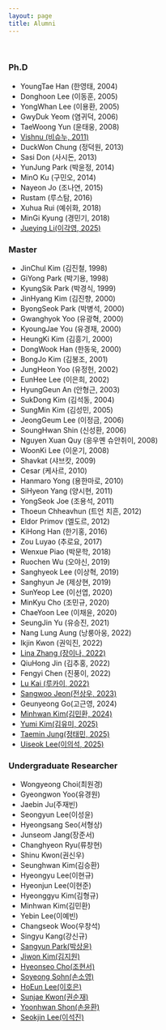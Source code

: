 ```yaml
---
layout: page
title: Alumni
---
```

<br/>

### Ph.D
* YoungTae Han (한영태, 2004)
* Donghoon Lee (이동훈, 2005)
* YongWhan Lee (이용환, 2005)
* GwyDuk Yeom (염귀덕, 2006)
* TaeWoong Yun (윤태웅, 2008)
* [Vishnu (비슈누, 2011)](/people/VishnuKumar)
* DuckWon Chung (정덕원, 2013)
* Sasi Don (사시돈, 2013)
* YunJung Park (박윤정, 2014)
* MinO Ku (구민오, 2014)
* Nayeon Jo (조나연, 2015)
* Rustam (루스탐, 2016)
* Xuhua Rui (예쉬화, 2018)
* MinGi Kyung (경민기, 2018)
* [Jueying Li(이각영, 2025)](./JueyingLi)


### Master
* JinChul Kim (김진철, 1998)
* GiYong Park (박기용, 1998)
* KyungSik Park (박경식, 1999)
* JinHyang Kim (김진향, 2000)
* ByongSeok Park (박병석, 2000)
* Gwanghyok Yoo (유광혁, 2000)
* KyoungJae You (유경재, 2000)
* HeungKi Kim (김흥기, 2000)
* DongWook Han (한동욱, 2000)
* BongJo Kim (김봉조, 2001)
* JungHeon Yoo (유정헌, 2002)
* EunHee Lee (이은희, 2002)
* HyungGeun An (안형근, 2003)
* SukDong Kim (김석동, 2004)
* SungMin Kim (김성민, 2005)
* JeongGeum Lee (이정금, 2006)
* SoungHwan Shin (신성환, 2006)
* Nguyen Xuan Quy (응우옌 슈안취이, 2008)
* WoonKi Lee (이운기, 2008)
* Shavkat (샤브캇, 2009)
* Cesar (케사르, 2010)
* Hanmaro Yong (용한마로, 2010)
* SiHyeon Yang (양시현, 2011)
* YongSeok Joe (조용석, 2011)
* Thoeun Chheavhun (트언 치흔, 2012)
* Eldor Primov (엘도르, 2012)
* KiHong Han (한기홍, 2016)
* Zou Luyao (추로요, 2017)
* Wenxue Piao (박문학, 2018)
* Ruochen Wu (오야신, 2019)
* Sanghyeok Lee (이상혁, 2019)
* Sanghyun Je (제상현, 2019)
* SunYeop Lee (이선엽, 2020)
* MinKyu Cho (조민규, 2020)
* ChaeYoon Lee (이채윤, 2020)
* SeungJin Yu (유승진, 2021)
* Nang Lung Aung (낭룽아웅, 2022)
* Ikjin Kwon (권익진, 2022)
* [Lina Zhang (장이나, 2022)](/people/LinaZhang)
* QiuHong Jin (김추홍, 2022)
* Fengyi Chen (진풍이, 2022)
* [Lu Kai (루카이, 2022)](/people/Lukai)
* [Sangwoo Jeon(전상우, 2023)](/people/SangwooJeon)
* Geunyeong Go(고근영, 2024)
* [Minhwan Kim(김민환, 2024)](/people/MinwhoanKim)
* [Yumi Kim(김유미, 2025)](./QiuhongJin)
* [Taemin Jung(정태민, 2025)](./TaeminJung)
* [Uiseok Lee(이의석, 2025)](./LeeUiseok)
  
### Undergraduate Researcher 
* Wongyeong Choi(최원경)
* Gyeongwon Yoo(유경원)
* Jaebin Ju(주재빈)
* Seongyun Lee(이성윤)
* Hyeongsang Seo(서형상)
* Junseom Jang(장준서)
* Changhyeon Ryu(류창현)
* Shinu Kwon(권신우)
* Seunghwan Kim(김승환)
* Hyeongyu Lee(이현규)
* Hyeonjun Lee(이현준)
* Hyeonggyu Kim(김형규)
* Minhwan Kim(김민환)
* Yebin Lee(이예빈)
* Changseok Woo(우창석)
* Singyu Kang(강신규)
* [Sangyun Park(박상윤)](/people/SangYoonPark)
* [Jiwon Kim(김지원)](/people/KimJiwon)
* [Hyeonseo Cho(조현서)](/people/HyeonseoCho)
* [Soyeong Sohn(손소영)](/people/SoyeongSohn)
* [HoEun Lee(이호은)](/people/HoEunLee)
* [Sunjae Kwon(권순재)](./SunjaeKwon)
* [Yoonhwan Shon(손윤환)](./ShonYoonhwan)
* [Seokjin Lee(이석진)](./LeeSeokjin)
